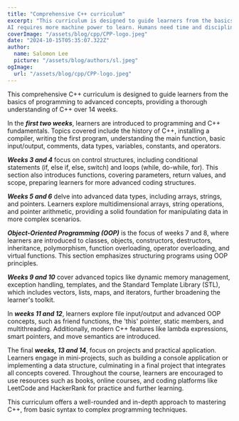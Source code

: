 ```yaml
---
title: "Comprehensive C++ curriculum"
excerpt: "This curriculum is designed to guide learners from the basics of programming to advanced concepts, providing a thorough understanding of C++ over 14 weeks. 
AI requires more machine power to learn. Humans need time and discipline."
coverImage: "/assets/blog/cpp/CPP-logo.jpeg"
date: "2024-10-15T05:35:07.322Z"
author:
  name: Salomon Lee
  picture: "/assets/blog/authors/sl.jpeg"
ogImage:
  url: "/assets/blog/cpp/CPP-logo.jpeg"
---
```


This comprehensive C++ curriculum is designed to guide learners from the basics of programming to advanced concepts, providing a thorough understanding of C++ over 14 weeks.

In the ***first two weeks***, learners are introduced to programming and C++ fundamentals. Topics covered include the history of C++, installing a compiler, writing the first program, understanding the main function, basic input/output, comments, data types, variables, constants, and operators.

***Weeks 3 and 4*** focus on control structures, including conditional statements (if, else if, else, switch) and loops (while, do-while, for). This section also introduces functions, covering parameters, return values, and scope, preparing learners for more advanced coding structures.

***Weeks 5 and 6*** delve into advanced data types, including arrays, strings, and pointers. Learners explore multidimensional arrays, string operations, and pointer arithmetic, providing a solid foundation for manipulating data in more complex scenarios.

***Object-Oriented Programming (OOP)*** is the focus of weeks 7 and 8, where learners are introduced to classes, objects, constructors, destructors, inheritance, polymorphism, function overloading, operator overloading, and virtual functions. This section emphasizes structuring programs using OOP principles.

***Weeks 9 and 10*** cover advanced topics like dynamic memory management, exception handling, templates, and the Standard Template Library (STL), which includes vectors, lists, maps, and iterators, further broadening the learner's toolkit.

In ***weeks 11 and 12***, learners explore file input/output and advanced OOP concepts, such as friend functions, the 'this' pointer, static members, and multithreading. Additionally, modern C++ features like lambda expressions, smart pointers, and move semantics are introduced.

The final ***weeks, 13 and 14***, focus on projects and practical application. Learners engage in mini-projects, such as building a console application or implementing a data structure, culminating in a final project that integrates all concepts covered. Throughout the course, learners are encouraged to use resources such as books, online courses, and coding platforms like LeetCode and HackerRank for practice and further learning.

This curriculum offers a well-rounded and in-depth approach to mastering C++, from basic syntax to complex programming techniques.
